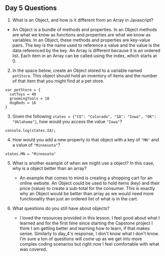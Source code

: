 ## Day 5 Questions

1. What is an Object, and how is it different from an Array in Javascript?
 * An Object is a bundle of methods and properties.  In an Object methods are what we know as functions and properties are what we know as variables.  In an Object, these methods and properties are key-value pairs.  The key is the name used to reference a value and the value is the data referenced by the key.  An Array is different because it is an ordered list.  Each item in an Array can be called using the index, which starts at 0.


2. In the space below, create an Object stored to a variable named `petStore`.  This object should hold an inventory of items and the number of that item that you might find at a pet store.

```
var petStore = {
  catToys = 40
  groomingTools = 10
  dogBeds = 16
}
```

3. Given the following `states = {"CO": "Colorado", "IA": "Iowa", "OK": "Oklahoma"}`, how would you access the value `"Iowa"`?

```
console.log(states.IA);
```

4. How would you add a new property to that object with a key of `"MN"` and a value of `"Minnesota"`?

```
states.MN = "Minnesota"
```

5. What is another example of when we might use a object?  In this case, why is a object better than an array?
   * An example that comes to mind is creating a shopping cart for an online website.  An Object could be used to hold items (key) and their price (value) to create a sub-total for the consumer.  This is exactly why an Object would be better than array as we would need more functionality than just an ordered list of what is in the cart.


6. What questions do you still have about objects?
   * I loved the resources provided in this lesson.  I feel good about what I learned and for the first time since starting the Capstone project I think I am getting better and learning how to learn, if that makes sense.  Similarly to day_4's response, I don't know what I don't know.  I'm sure a ton of questions will come up as we get into more complex coding scenarios but right now I feel comfortable with what was covered.
